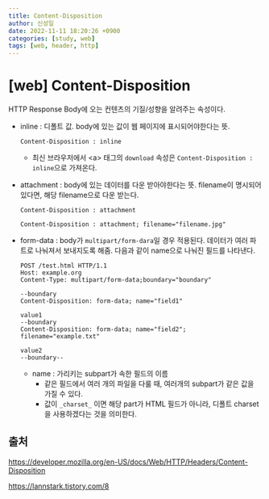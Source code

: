 ```yaml
---
title: Content-Disposition
author: 신성일
date: 2022-11-11 18:20:26 +0900
categories: [study, web]
tags: [web, header, http]
---
```




# **[web] Content-Disposition**

HTTP Response Body에 오는 컨텐츠의 기질/성향을 알려주는 속성이다.

- inline : 디폴트 값. body에 있는 값이 웹 페이지에 표시되어야한다는 뜻.

  `Content-Disposition : inline`

  - 최신 브라우저에서 \<a\> 태그의 `download` 속성은 `Content-Disposition : inline`으로 가져온다.

- attachment : body에 있는 데이터를 다운 받아야한다는 뜻. filename이 명시되어있다면, 해당 filename으로 다운 받는다.

  `Content-Disposition : attachment`

  `Content-Disposition : attachment; filename="filename.jpg"`

- form-data : body가 `multipart/form-dara`일 경우 적용된다. 데이터가 여러 파트로 나눠져서 보내지도록 해줌. 다음과 같이 name으로 나눠진 필드를 나타낸다.

  ```http
  POST /test.html HTTP/1.1
  Host: example.org
  Content-Type: multipart/form-data;boundary="boundary"
  
  --boundary
  Content-Disposition: form-data; name="field1"
  
  value1
  --boundary
  Content-Disposition: form-data; name="field2"; filename="example.txt"
  
  value2
  --boundary--
  ```

  - name : 가리키는 subpart가 속한 필드의 이름
    - 같은 필드에서 여러 개의 파일을 다룰 때, 여러개의 subpart가 같은 값을 가질 수 있다.
    - 값이 `_charset_` 이면 해당 part가 HTML 필드가 아니라, 디폴트 charset을 사용하겠다는 것을 의미한다.



## **출처**

https://developer.mozilla.org/en-US/docs/Web/HTTP/Headers/Content-Disposition

https://lannstark.tistory.com/8